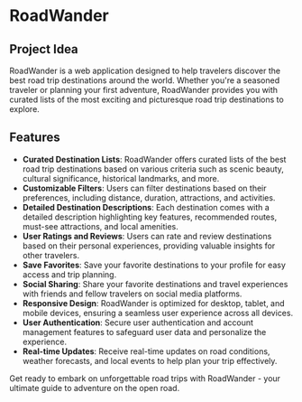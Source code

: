 # RoadWander  

## Project Idea
RoadWander is a web application designed to help travelers discover the best road trip destinations around the world. Whether you're a seasoned traveler or planning your first adventure, RoadWander provides you with curated lists of the most exciting and picturesque road trip destinations to explore.

## Features
- **Curated Destination Lists**: RoadWander offers curated lists of the best road trip destinations based on various criteria such as scenic beauty, cultural significance, historical landmarks, and more.
- **Customizable Filters**: Users can filter destinations based on their preferences, including distance, duration, attractions, and activities.
- **Detailed Destination Descriptions**: Each destination comes with a detailed description highlighting key features, recommended routes, must-see attractions, and local amenities.
- **User Ratings and Reviews**: Users can rate and review destinations based on their personal experiences, providing valuable insights for other travelers.
- **Save Favorites**: Save your favorite destinations to your profile for easy access and trip planning.
- **Social Sharing**: Share your favorite destinations and travel experiences with friends and fellow travelers on social media platforms.
- **Responsive Design**: RoadWander is optimized for desktop, tablet, and mobile devices, ensuring a seamless user experience across all devices.
- **User Authentication**: Secure user authentication and account management features to safeguard user data and personalize the experience.
- **Real-time Updates**: Receive real-time updates on road conditions, weather forecasts, and local events to help plan your trip effectively.

Get ready to embark on unforgettable road trips with RoadWander - your ultimate guide to adventure on the open road.
